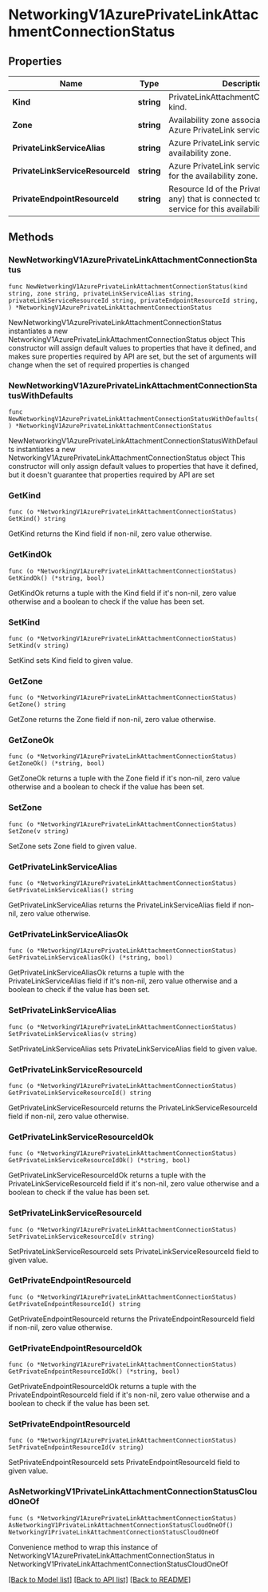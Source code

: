 # NetworkingV1AzurePrivateLinkAttachmentConnectionStatus

## Properties

Name | Type | Description | Notes
------------ | ------------- | ------------- | -------------
**Kind** | **string** | PrivateLinkAttachmentConnectionStatus kind. | 
**Zone** | **string** | Availability zone associated with the Azure PrivateLink service. | [readonly] 
**PrivateLinkServiceAlias** | **string** | Azure PrivateLink service alias for the availability zone. | [readonly] 
**PrivateLinkServiceResourceId** | **string** | Azure PrivateLink service resource id for the availability zone. | [readonly] 
**PrivateEndpointResourceId** | **string** | Resource Id of the PrivateEndpoint (if any) that is connected to the PrivateLink service for this availability zone.  | [readonly] 

## Methods

### NewNetworkingV1AzurePrivateLinkAttachmentConnectionStatus

`func NewNetworkingV1AzurePrivateLinkAttachmentConnectionStatus(kind string, zone string, privateLinkServiceAlias string, privateLinkServiceResourceId string, privateEndpointResourceId string, ) *NetworkingV1AzurePrivateLinkAttachmentConnectionStatus`

NewNetworkingV1AzurePrivateLinkAttachmentConnectionStatus instantiates a new NetworkingV1AzurePrivateLinkAttachmentConnectionStatus object
This constructor will assign default values to properties that have it defined,
and makes sure properties required by API are set, but the set of arguments
will change when the set of required properties is changed

### NewNetworkingV1AzurePrivateLinkAttachmentConnectionStatusWithDefaults

`func NewNetworkingV1AzurePrivateLinkAttachmentConnectionStatusWithDefaults() *NetworkingV1AzurePrivateLinkAttachmentConnectionStatus`

NewNetworkingV1AzurePrivateLinkAttachmentConnectionStatusWithDefaults instantiates a new NetworkingV1AzurePrivateLinkAttachmentConnectionStatus object
This constructor will only assign default values to properties that have it defined,
but it doesn't guarantee that properties required by API are set

### GetKind

`func (o *NetworkingV1AzurePrivateLinkAttachmentConnectionStatus) GetKind() string`

GetKind returns the Kind field if non-nil, zero value otherwise.

### GetKindOk

`func (o *NetworkingV1AzurePrivateLinkAttachmentConnectionStatus) GetKindOk() (*string, bool)`

GetKindOk returns a tuple with the Kind field if it's non-nil, zero value otherwise
and a boolean to check if the value has been set.

### SetKind

`func (o *NetworkingV1AzurePrivateLinkAttachmentConnectionStatus) SetKind(v string)`

SetKind sets Kind field to given value.


### GetZone

`func (o *NetworkingV1AzurePrivateLinkAttachmentConnectionStatus) GetZone() string`

GetZone returns the Zone field if non-nil, zero value otherwise.

### GetZoneOk

`func (o *NetworkingV1AzurePrivateLinkAttachmentConnectionStatus) GetZoneOk() (*string, bool)`

GetZoneOk returns a tuple with the Zone field if it's non-nil, zero value otherwise
and a boolean to check if the value has been set.

### SetZone

`func (o *NetworkingV1AzurePrivateLinkAttachmentConnectionStatus) SetZone(v string)`

SetZone sets Zone field to given value.


### GetPrivateLinkServiceAlias

`func (o *NetworkingV1AzurePrivateLinkAttachmentConnectionStatus) GetPrivateLinkServiceAlias() string`

GetPrivateLinkServiceAlias returns the PrivateLinkServiceAlias field if non-nil, zero value otherwise.

### GetPrivateLinkServiceAliasOk

`func (o *NetworkingV1AzurePrivateLinkAttachmentConnectionStatus) GetPrivateLinkServiceAliasOk() (*string, bool)`

GetPrivateLinkServiceAliasOk returns a tuple with the PrivateLinkServiceAlias field if it's non-nil, zero value otherwise
and a boolean to check if the value has been set.

### SetPrivateLinkServiceAlias

`func (o *NetworkingV1AzurePrivateLinkAttachmentConnectionStatus) SetPrivateLinkServiceAlias(v string)`

SetPrivateLinkServiceAlias sets PrivateLinkServiceAlias field to given value.


### GetPrivateLinkServiceResourceId

`func (o *NetworkingV1AzurePrivateLinkAttachmentConnectionStatus) GetPrivateLinkServiceResourceId() string`

GetPrivateLinkServiceResourceId returns the PrivateLinkServiceResourceId field if non-nil, zero value otherwise.

### GetPrivateLinkServiceResourceIdOk

`func (o *NetworkingV1AzurePrivateLinkAttachmentConnectionStatus) GetPrivateLinkServiceResourceIdOk() (*string, bool)`

GetPrivateLinkServiceResourceIdOk returns a tuple with the PrivateLinkServiceResourceId field if it's non-nil, zero value otherwise
and a boolean to check if the value has been set.

### SetPrivateLinkServiceResourceId

`func (o *NetworkingV1AzurePrivateLinkAttachmentConnectionStatus) SetPrivateLinkServiceResourceId(v string)`

SetPrivateLinkServiceResourceId sets PrivateLinkServiceResourceId field to given value.


### GetPrivateEndpointResourceId

`func (o *NetworkingV1AzurePrivateLinkAttachmentConnectionStatus) GetPrivateEndpointResourceId() string`

GetPrivateEndpointResourceId returns the PrivateEndpointResourceId field if non-nil, zero value otherwise.

### GetPrivateEndpointResourceIdOk

`func (o *NetworkingV1AzurePrivateLinkAttachmentConnectionStatus) GetPrivateEndpointResourceIdOk() (*string, bool)`

GetPrivateEndpointResourceIdOk returns a tuple with the PrivateEndpointResourceId field if it's non-nil, zero value otherwise
and a boolean to check if the value has been set.

### SetPrivateEndpointResourceId

`func (o *NetworkingV1AzurePrivateLinkAttachmentConnectionStatus) SetPrivateEndpointResourceId(v string)`

SetPrivateEndpointResourceId sets PrivateEndpointResourceId field to given value.



### AsNetworkingV1PrivateLinkAttachmentConnectionStatusCloudOneOf

`func (s *NetworkingV1AzurePrivateLinkAttachmentConnectionStatus) AsNetworkingV1PrivateLinkAttachmentConnectionStatusCloudOneOf() NetworkingV1PrivateLinkAttachmentConnectionStatusCloudOneOf`

Convenience method to wrap this instance of NetworkingV1AzurePrivateLinkAttachmentConnectionStatus in NetworkingV1PrivateLinkAttachmentConnectionStatusCloudOneOf

[[Back to Model list]](../README.md#documentation-for-models) [[Back to API list]](../README.md#documentation-for-api-endpoints) [[Back to README]](../README.md)


